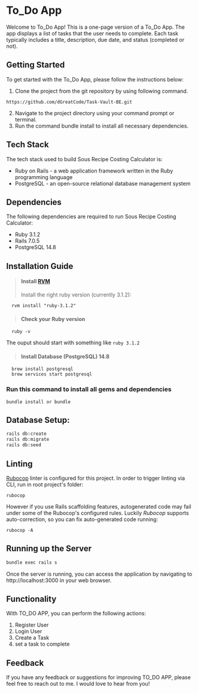 # To_Do App

Welcome to To_Do App! This is a one-page version of a To_Do App. The app displays a list of tasks that the user needs to complete. Each task typically includes a title, description, due date, and status (completed or not).

## Getting Started

To get started with the To_Do App, please follow the instructions below:

1. Clone the project from the git repository by using following command.

```
https://github.com/dGreatCode/Task-Vault-BE.git
```

2. Navigate to the project directory using your command prompt or terminal.
3. Run the command bundle install to install all necessary dependencies.

## Tech Stack

The tech stack used to build Sous Recipe Costing Calculator is:

- Ruby on Rails - a web application framework written in the Ruby programming language
- PostgreSQL - an open-source relational database management system

## Dependencies

The following dependencies are required to run Sous Recipe Costing Calculator:

- Ruby 3.1.2
- Rails 7.0.5
- PostgreSQL 14.8

## Installation Guide

> #### Install [RVM](https://rvm.io/rvm/install)
>
> Install the right ruby version (currently 3.1.2):

```shell
  rvm install "ruby-3.1.2"
```

> #### Check your Ruby version

```shell
  ruby -v
```

The ouput should start with something like `ruby 3.1.2`

> #### Install Database (PostgreSQL) 14.8

```shell
  brew install postgresql
  brew services start postgresql
```

### Run this command to install all gems and dependencies

```
bundle install or bundle
```

## Database Setup:

```sh
rails db:create
rails db:migrate
rails db:seed
```

## Linting

[Rubocop](https://github.com/bbatsov/rubocop) linter is configured for this project. In order to trigger linting via CLI, run in root project's folder:

```
rubocop
```

However if you use Rails scaffolding features, autogenerated code may fail under some of the Rubocop's configured rules. Luckily _Rubocop_ supports auto-correction, so you can fix auto-generated code running:

```
rubocop -A
```

## Running up the Server

```sh
bundle exec rails s
```

Once the server is running, you can access the application by navigating to http://localhost:3000 in your web browser.

## Functionality

With TO_DO APP, you can perform the following actions:

1. Register User
2. Login User
3. Create a Task
4. set a task to complete

## Feedback

If you have any feedback or suggestions for improving TO_DO APP, please feel free to reach out to me. I would love to hear from you!
